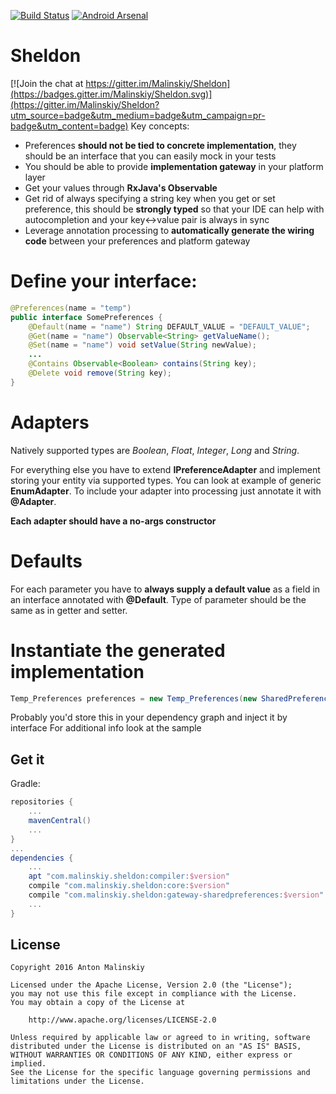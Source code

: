 [![Build Status](https://travis-ci.org/Malinskiy/Sheldon.svg?branch=master)](https://travis-ci.org/Malinskiy/Sheldon) [![Android Arsenal](https://img.shields.io/badge/Android%20Arsenal-Sheldon-green.svg?style=true)](https://android-arsenal.com/details/1/3378)

# Sheldon

[![Join the chat at https://gitter.im/Malinskiy/Sheldon](https://badges.gitter.im/Malinskiy/Sheldon.svg)](https://gitter.im/Malinskiy/Sheldon?utm_source=badge&utm_medium=badge&utm_campaign=pr-badge&utm_content=badge)
Key concepts:

* Preferences **should not be tied to concrete implementation**, they should be an interface 
 that you can easily mock in your tests
* You should be able to provide **implementation gateway** in your platform layer
* Get your values through **RxJava's Observable**
* Get rid of always specifying a string key when you get or set preference, this should be **strongly typed**
 so that your IDE can help with autocompletion and your key<->value pair is always in sync
* Leverage annotation processing to **automatically generate the wiring code** between your preferences and platform gateway 
 
# Define your interface:

```java
@Preferences(name = "temp")
public interface SomePreferences {
    @Default(name = "name") String DEFAULT_VALUE = "DEFAULT_VALUE";
    @Get(name = "name") Observable<String> getValueName();
    @Set(name = "name") void setValue(String newValue);
    ...
    @Contains Observable<Boolean> contains(String key);
    @Delete void remove(String key);
}
```

# Adapters
Natively supported types are *Boolean*, *Float*, *Integer*, *Long* and *String*.
 
For everything else you have to extend **IPreferenceAdapter** and implement storing your
entity via supported types. You can look at example of generic **EnumAdapter**.
To include your adapter into processing just annotate it with **@Adapter**.

**Each adapter should have a no-args constructor**

# Defaults
For each parameter you have to **always supply a default value** as a field in an interface annotated with **@Default**.
Type of parameter should be the same as in getter and setter.

# Instantiate the generated implementation
```java
Temp_Preferences preferences = new Temp_Preferences(new SharedPreferencesGatewayBuilder(contextRef));
```

Probably you'd store this in your dependency graph and inject it by interface
For additional info look at the sample

## Get it

Gradle:
```groovy
repositories {
    ...
    mavenCentral()
    ...
}
...
dependencies {
    ...
    apt "com.malinskiy.sheldon:compiler:$version"
    compile "com.malinskiy.sheldon:core:$version"
    compile "com.malinskiy.sheldon:gateway-sharedpreferences:$version"
    ...
}
```

## License

```
Copyright 2016 Anton Malinskiy

Licensed under the Apache License, Version 2.0 (the "License");
you may not use this file except in compliance with the License.
You may obtain a copy of the License at

    http://www.apache.org/licenses/LICENSE-2.0
    
Unless required by applicable law or agreed to in writing, software
distributed under the License is distributed on an "AS IS" BASIS,
WITHOUT WARRANTIES OR CONDITIONS OF ANY KIND, either express or implied.
See the License for the specific language governing permissions and   limitations under the License.
```
